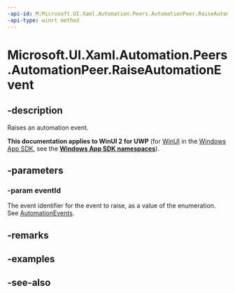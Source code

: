 ```yaml
---
-api-id: M:Microsoft.UI.Xaml.Automation.Peers.AutomationPeer.RaiseAutomationEvent(Microsoft.UI.Xaml.Automation.Peers.AutomationEvents)
-api-type: winrt method
---
```


<!-- Method syntax
public void RaiseAutomationEvent(Windows.UI.Xaml.Automation.Peers.AutomationEvents eventId)
-->

# Microsoft.UI.Xaml.Automation.Peers.AutomationPeer.RaiseAutomationEvent

## -description
Raises an automation event.

**This documentation applies to WinUI 2 for UWP** (for [WinUI](/windows/apps/winui/winui3/) in the [Windows App SDK](/windows/apps/windows-app-sdk/), see the **[Windows App SDK namespaces](/windows/windows-app-sdk/api/winrt/)**).

## -parameters
### -param eventId
The event identifier for the event to raise, as a value of the enumeration. See [AutomationEvents](automationevents.md).

## -remarks

## -examples

## -see-also
